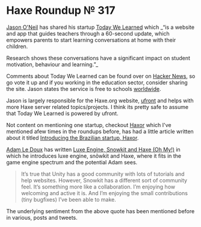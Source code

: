 [_template]: ../templates/roundup.html
[date]: / "2015-04-28 10:22:00"
[modified]: / "2015-04-28 10:22:00"
[published]: / "2015-04-28 10:22:00"
[“”]: a ""
# Haxe Roundup № 317

[Jason O'Neil][tw1] has shared his startup [Today We Learned][l1] which _“is a 
website and app that guides teachers through a 60-second update, which 
empowers parents to start learning conversations at home with their children.

Research shows these conversations have a significant impact on student 
motivation, behaviour and learning.”_

Comments about Today We Learned can be found over on [Hacker News][l2], so go vote it
up and if you working in the education sector, consider sharing the site. Jason states
the service is free to schools [worldwide][l3].

Jason is largely responsible for the Haxe.org website, [ufront][l4] and helps with 
more Haxe server related topics/projects. I think its pretty safe to assume
that Today We Learned is powered by ufront.

Not content on mentioning one startup, checkout [Haxor][l5] which I've mentioned
afew times in the roundups before, has had a little article written about it
titled [Introducing the Brazilian startup, Haxor][l6].

[Adam Le Doux][tw2] has written [Luxe Engine, Snowkit and Haxe (Oh My!)][l7] in which
he introduces luxe engine, snõwkit and Haxe, where it fits in the game engine 
spectrum and the potential Adam sees.

> It’s true that Unity has a good community with lots of tutorials and help 
websites. However, Snowkit has a different sort of community feel. It’s 
something more like a collaboration. I’m enjoying how welcoming and active it is. 
And I’m enjoying the small contributions (tiny bugfixes) I’ve been able to make.

The underlying sentiment from the above quote has been mentioned before in various,
posts and tweets.

[tw2]: https://twitter.com/adamledoux "@adamledoux"
[tw1]: https://twitter.com/jasonaoneil "@jasonaoneil"
	
[l7]: https://ledouxing.wordpress.com/2015/03/02/luxe-engine-snowkit-and-haxe-oh-my/ "Luxe Engine, Snowkit and Haxe (Oh My!)"
[l6]: http://gen.xyz/blog/haxor "Introducing the Brazilian startup, Haxor"
[l5]: http://haxor.xyz "Haxor Engine"
[l4]: https://github.com/ufront "UFront on GitHub"
[l3]: https://news.ycombinator.com/item?id=9436864 "Today We Learned - Free for schools worldwide"
[l2]: https://news.ycombinator.com/item?id=9432845 "Hacker News - Today We Learned"
[l1]: https://todaywelearned.co/ "Today We Learned"